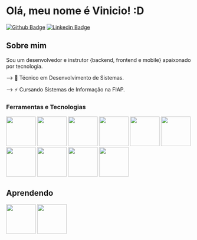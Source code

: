 # Olá, meu nome é Vinicio! :D

[![Github Badge](https://img.shields.io/badge/-Github-000?style=flat-square&logo=Github&logoColor=white&link=https://github.com/Viniart)](https://github.com/Viniart)
[![Linkedin Badge](https://img.shields.io/badge/-LinkedIn-blue?style=flat-square&logo=Linkedin&logoColor=white&link=https://www.linkedin.com/in/vinicio-santos-28754a210/)](https://www.linkedin.com/in/vinicio-santos-28754a210/)

## Sobre mim
Sou um desenvolvedor e instrutor {backend, frontend e mobile} apaixonado por tecnologia.

--> 🔭 Técnico em Desenvolvimento de Sistemas.

--> ⚡ Cursando Sistemas de Informação na FIAP.

### Ferramentas e Tecnologias

<div>
<img src="https://cdn.jsdelivr.net/gh/devicons/devicon/icons/git/git-original.svg" width="80" height="80"/>
<img src="https://cdn.jsdelivr.net/gh/devicons/devicon/icons/javascript/javascript-original.svg" width="80" height="80"/>
<img src="https://cdn.jsdelivr.net/gh/devicons/devicon/icons/typescript/typescript-original.svg" width="80" height="80"/>
<img src="https://cdn.jsdelivr.net/gh/devicons/devicon/icons/csharp/csharp-original.svg" width="80" height="80"/>
<img src="https://cdn.jsdelivr.net/gh/devicons/devicon/icons/react/react-original.svg" width="80" height="80"/>
<img src="https://cdn.jsdelivr.net/gh/devicons/devicon/icons/angularjs/angularjs-original.svg" width="80" height="80"/>
<img src="https://cdn.jsdelivr.net/gh/devicons/devicon/icons/java/java-original.svg" width="80" height="80"/>
<img src="https://cdn.jsdelivr.net/gh/devicons/devicon/icons/spring/spring-original.svg" width="80" height="80"/>
<img src="https://cdn.jsdelivr.net/gh/devicons/devicon/icons/flutter/flutter-original.svg" width="80" height="80"/>
<img src="https://cdn.jsdelivr.net/gh/devicons/devicon/icons/postgresql/postgresql-original.svg" width="80" height="80"/>  
</div>

## Aprendendo

<div>
<img src="https://cdn.jsdelivr.net/gh/devicons/devicon/icons/kotlin/kotlin-original.svg" width="80" height="80"/>       
<img src="https://cdn.jsdelivr.net/gh/devicons/devicon/icons/docker/docker-original.svg" width="80" height="80"/>  
</div>
<br>
<br>
<div>
